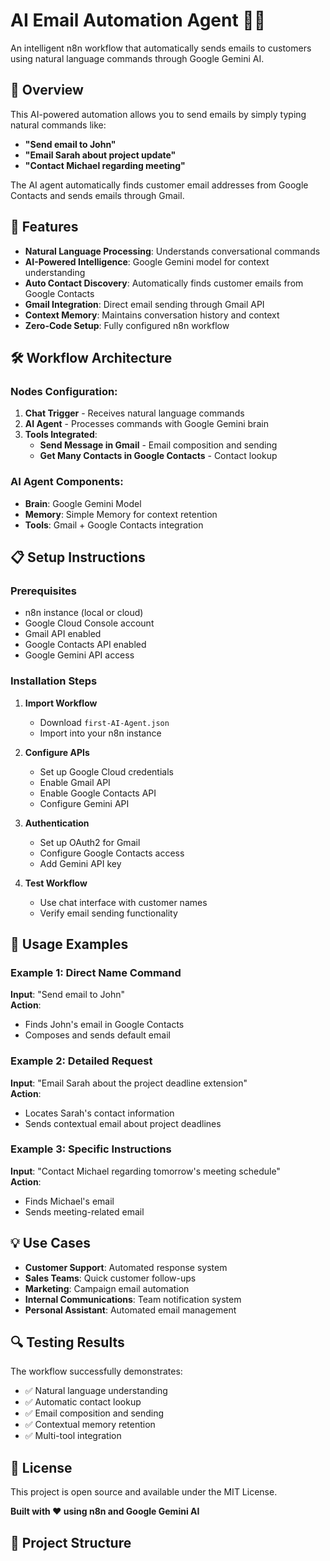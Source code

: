 # AI Email Automation Agent 🤖📧

An intelligent n8n workflow that automatically sends emails to customers using natural language commands through Google Gemini AI.

## 🌟 Overview

This AI-powered automation allows you to send emails by simply typing natural commands like:
- **"Send email to John"**
- **"Email Sarah about project update"**
- **"Contact Michael regarding meeting"**

The AI agent automatically finds customer email addresses from Google Contacts and sends emails through Gmail.

## 🚀 Features

- **Natural Language Processing**: Understands conversational commands
- **AI-Powered Intelligence**: Google Gemini model for context understanding
- **Auto Contact Discovery**: Automatically finds customer emails from Google Contacts
- **Gmail Integration**: Direct email sending through Gmail API
- **Context Memory**: Maintains conversation history and context
- **Zero-Code Setup**: Fully configured n8n workflow

## 🛠️ Workflow Architecture

### Nodes Configuration:
1. **Chat Trigger** - Receives natural language commands
2. **AI Agent** - Processes commands with Google Gemini brain
3. **Tools Integrated**:
   - **Send Message in Gmail** - Email composition and sending
   - **Get Many Contacts in Google Contacts** - Contact lookup

### AI Agent Components:
- **Brain**: Google Gemini Model
- **Memory**: Simple Memory for context retention
- **Tools**: Gmail + Google Contacts integration

## 📋 Setup Instructions

### Prerequisites
- n8n instance (local or cloud)
- Google Cloud Console account
- Gmail API enabled
- Google Contacts API enabled
- Google Gemini API access

### Installation Steps

1. **Import Workflow**
   - Download `first-AI-Agent.json`
   - Import into your n8n instance

2. **Configure APIs**
   - Set up Google Cloud credentials
   - Enable Gmail API
   - Enable Google Contacts API
   - Configure Gemini API

3. **Authentication**
   - Set up OAuth2 for Gmail
   - Configure Google Contacts access
   - Add Gemini API key

4. **Test Workflow**
   - Use chat interface with customer names
   - Verify email sending functionality

## 🎯 Usage Examples

### Example 1: Direct Name Command
**Input**: "Send email to John"  
**Action**: 
- Finds John's email in Google Contacts
- Composes and sends default email

### Example 2: Detailed Request
**Input**: "Email Sarah about the project deadline extension"  
**Action**:
- Locates Sarah's contact information
- Sends contextual email about project deadlines

### Example 3: Specific Instructions
**Input**: "Contact Michael regarding tomorrow's meeting schedule"  
**Action**:
- Finds Michael's email
- Sends meeting-related email

## 💡 Use Cases

- **Customer Support**: Automated response system
- **Sales Teams**: Quick customer follow-ups
- **Marketing**: Campaign email automation
- **Internal Communications**: Team notification system
- **Personal Assistant**: Automated email management

## 🔍 Testing Results

The workflow successfully demonstrates:
- ✅ Natural language understanding
- ✅ Automatic contact lookup
- ✅ Email composition and sending
- ✅ Contextual memory retention
- ✅ Multi-tool integration

## 📄 License

This project is open source and available under the MIT License.

**Built with ❤️ using n8n and Google Gemini AI**
 




## 📁 Project Structure
